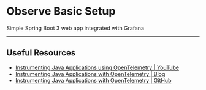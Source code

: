 # Observe Basic Setup
Simple Spring Boot 3 web app integrated with Grafana

---
## Useful Resources
- [Instrumenting Java Applications using OpenTelemetry | YouTube](https://www.youtube.com/watch?v=XvmicNH_4lc&list=PLDqi6CuDzubz5viRapQ049TjJMOCCu9MJ&index=2)
- [Instrumenting Java Applications with OpenTelemetry | Blog](https://community.aws/tutorials/instrumenting-java-apps-using-opentelemetry)
- [Instrumenting Java Applications with OpenTelemetry | GitHub](https://github.com/build-on-aws/instrumenting-java-apps-using-opentelemetry)